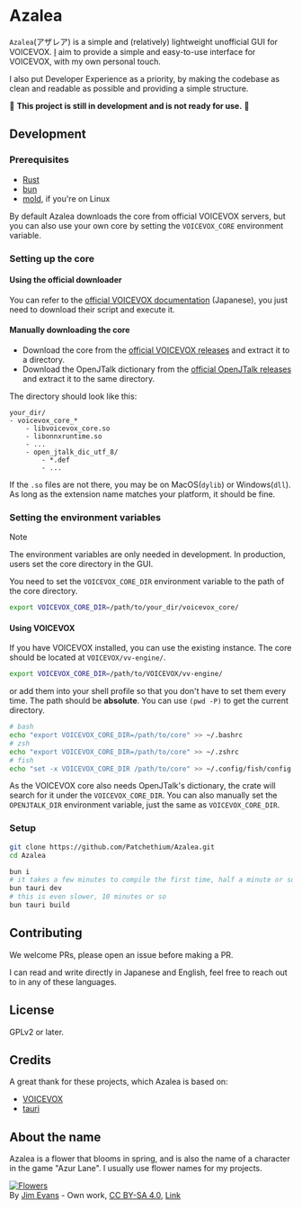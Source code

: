 # Azalea

`Azalea`(アザレア) is a simple and (relatively) lightweight unofficial GUI for VOICEVOX. [I](https://github.com/Patchethium) aim to provide a simple and easy-to-use interface for VOICEVOX, with my own personal touch.

I also put Developer Experience as a priority, by making the codebase as clean and readable as possible and providing a simple structure.

:construction: **This project is still in development and is not ready for use.** :construction:

## Development

### Prerequisites

- [Rust](https://rustup.rs)
- [bun](https://bun.sh)
- [mold](https://github.com/rui314/mold), if you're on Linux

By default Azalea downloads the core from official VOICEVOX servers, but you can also use your own core by setting the `VOICEVOX_CORE` environment variable.

### Setting up the core
#### Using the official downloader

You can refer to the [official VOICEVOX documentation](https://github.com/VOICEVOX/voicevox_core?tab=readme-ov-file#%E7%92%B0%E5%A2%83%E6%A7%8B%E7%AF%89) (Japanese), you just need to download their script and execute it.
#### Manually downloading the core

 - Download the core from the [official VOICEVOX releases](https://github.com/VOICEVOX/voicevox_core/releases) and extract it to a directory.
 - Download the OpenJTalk dictionary from the [official OpenJTalk releases](https://jaist.dl.sourceforge.net/project/open-jtalk/Dictionary/open_jtalk_dic-1.11/open_jtalk_dic_utf_8-1.11.tar.gz) and extract it to the same directory.

The directory should look like this:

```
your_dir/
- voicevox_core_*
    - libvoicevox_core.so
    - libonnxruntime.so
    - ...
    - open_jtalk_dic_utf_8/
        - *.def
        - ...
```

If the `.so` files are not there, you may be on MacOS(`dylib`) or Windows(`dll`). As long as the extension name matches your platform, it should be fine.

### Setting the environment variables

> [!NOTE]
> The environment variables are only needed in development. In production, users set the core directory in the GUI.

You need to set the `VOICEVOX_CORE_DIR` environment variable to the path of the core directory.

```sh
export VOICEVOX_CORE_DIR=/path/to/your_dir/voicevox_core/
```

#### Using VOICEVOX

If you have VOICEVOX installed, you can use the existing instance. The core should be located at `VOICEVOX/vv-engine/`.

```sh
export VOICEVOX_CORE_DIR=/path/to/VOICEVOX/vv-engine/
```

or add them into your shell profile so that you don't have to set them every time. The path should be **absolute**. You can use `(pwd -P)` to get the current directory.

```sh
# bash
echo "export VOICEVOX_CORE_DIR=/path/to/core" >> ~/.bashrc
# zsh
echo "export VOICEVOX_CORE_DIR=/path/to/core" >> ~/.zshrc
# fish
echo "set -x VOICEVOX_CORE_DIR /path/to/core" >> ~/.config/fish/config.fish
```

As the VOICEVOX core also needs OpenJTalk's dictionary, the crate will search for it under the `VOICEVOX_CORE_DIR`. You can also manually set the `OPENJTALK_DIR` environment variable, just the same as `VOICEVOX_CORE_DIR`.

### Setup

```sh
git clone https://github.com/Patchethium/Azalea.git
cd Azalea

bun i
# it takes a few minutes to compile the first time, half a minute or so after that
bun tauri dev
# this is even slower, 10 minutes or so
bun tauri build
```

## Contributing

We welcome PRs, please open an issue before making a PR.

I can read and write directly in Japanese and English, feel free to reach out to in any of these languages.

## License

GPLv2 or later.

## Credits

A great thank for these projects, which Azalea is based on:

- [VOICEVOX](https://github.com/VOICEVOX/voicevox)
- [tauri](https://github.com/tauri-apps/tauri)

## About the name

Azalea is a flower that blooms in spring, and is also the name of a character in the game "Azur Lane". I usually use flower names for my projects.

<p><a href="https://commons.wikimedia.org/wiki/File:Azalea,_a_member_of_the_genus_Rhododendron.jpg#/media/File:Azalea,_a_member_of_the_genus_Rhododendron.jpg"><img src="https://upload.wikimedia.org/wikipedia/commons/1/17/Azalea%2C_a_member_of_the_genus_Rhododendron.jpg" alt="Flowers"></a><br>By <a href="//commons.wikimedia.org/wiki/User:Jim_Evans" title="User:Jim Evans">Jim Evans</a> - <span class="int-own-work" lang="en">Own work</span>, <a href="https://creativecommons.org/licenses/by-sa/4.0" title="Creative Commons Attribution-Share Alike 4.0">CC BY-SA 4.0</a>, <a href="https://commons.wikimedia.org/w/index.php?curid=56492422">Link</a></p>